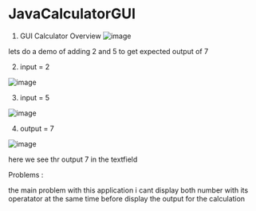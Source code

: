 # JavaCalculatorGUI




1) GUI Calculator Overview
![image](https://user-images.githubusercontent.com/73298685/187738513-dfeba712-4312-4f1d-98d5-defc5661286a.png)


lets do a demo of adding 2 and 5 to get expected output of 7

2) input = 2
 
![image](https://user-images.githubusercontent.com/73298685/187738904-dc53f0c5-7d36-4746-97e5-2414e8ef01e4.png)


3) input = 5

![image](https://user-images.githubusercontent.com/73298685/187738963-8ed1e680-03b3-49b6-98b3-0deca54d3236.png)


4) output = 7

![image](https://user-images.githubusercontent.com/73298685/187739099-aa25f0af-4428-427e-a2c3-5a0fe2a0efcd.png)


here we see thr output 7 in the textfield 


Problems :

the main problem with this application i cant display both number with its operatator at the same time before display the output for the calculation
